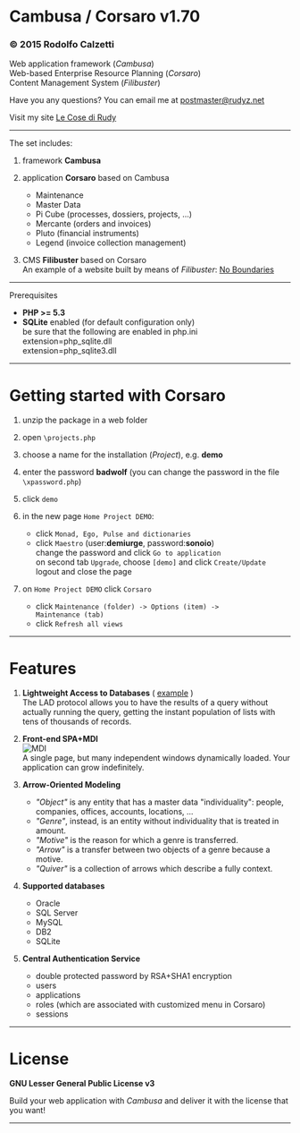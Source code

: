 Cambusa / Corsaro v1.70
=======================

### © 2015 Rodolfo Calzetti

Web application framework (_Cambusa_)  
Web-based Enterprise Resource Planning (_Corsaro_)  
Content Management System (_Filibuster_)  

Have you any questions? You can email me at postmaster@rudyz.net

Visit my site [Le Cose di Rudy](http://www.rudyz.net)

---

The set includes:

1. framework __Cambusa__<br>

2. application __Corsaro__ based on Cambusa<br>
   * Maintenance<br>
   * Master Data<br>
   * Pi Cube (processes, dossiers, projects, ...)<br>
   * Mercante (orders and invoices)<br>
   * Pluto (financial instruments)<br>
   * Legend (invoice collection management)<br>

3. CMS __Filibuster__ based on Corsaro  
   An example of a website built by means of _Filibuster_: [No Boundaries](http://www.rudyz.net/apps/corsaro/filibuster.php?env=flb_giovyz&site=senzaconfini&id=A000000009019S)

---

Prerequisites
* __PHP >= 5.3__<br>
* __SQLite__ enabled (for default configuration only)<br>
  be sure that the following are enabled in php.ini<br>
  extension=php_sqlite.dll<br>
  extension=php_sqlite3.dll<br>

---

Getting started with Corsaro
============================

1. unzip the package in a web folder

2. open <code>\projects.php</code>

3. choose a name for the installation (_Project_), e.g. __demo__

4. enter the password __badwolf__ (you can change the password in the file <code>\xpassword.php</code>)

5. click <code>demo</code>

6. in the new page <code>Home Project DEMO</code>:<br>
   * click <code>Monad, Ego, Pulse and dictionaries</code><br>
   * click <code>Maestro</code> (user:__demiurge__, password:__sonoio__)<br>
     change the password and click <code>Go to application</code><br>
     on second tab <code>Upgrade</code>, choose <code>[demo]</code> and click <code>Create/Update</code><br>
     logout and close the page

7. on <code>Home Project DEMO</code> click <code>Corsaro</code><br>
   * click <code>Maintenance (folder) -> Options (item) -> Maintenance (tab)</code><br>
   * click <code>Refresh all views</code><br>

---

Features
========

1. __Lightweight Access to Databases__ ( [example](http://www.rudyz.net/apps/corsaro/filibuster.php?env=flb_scibile&site=matematica&id=A00000000K00CH) )<br>
The LAD protocol allows you to have the results of a query without actually running the query, getting the instant population of lists with tens of thousands of records.

2. __Front-end SPA+MDI__<br>
![MDI](https://raw.githubusercontent.com/cambusa/corsaro/master/screenshot01.png)  
A single page, but many independent windows dynamically loaded. Your application can grow indefinitely.

3. __Arrow-Oriented Modeling__<br>
   * _"Object"_ is any entity that has a master data "individuality": people, companies, offices, accounts, locations, ...<br>
   * _"Genre"_, instead, is an entity without individuality that is treated in amount.<br>
   * _"Motive"_ is the reason for which a genre is transferred.<br>
   * _"Arrow"_ is a transfer between two objects of a genre because a motive.<br>
   * _"Quiver"_ is a collection of arrows which describe a fully context. 

4. __Supported databases__
   * Oracle
   * SQL Server
   * MySQL
   * DB2
   * SQLite

5. __Central Authentication Service__  
   * double protected password by RSA+SHA1 encryption  
   * users  
   * applications  
   * roles (which are associated with customized menu in Corsaro)  
   * sessions  

---

License
=======

__GNU Lesser General Public License v3__

Build your web application with _Cambusa_ and deliver it with the license that you want!

---

